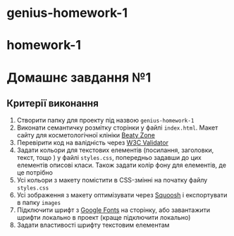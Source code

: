 # genius-homework-1

# homework-1

# Домашнє завдання №1

## Критерії виконання

1. Створити папку для проекту під назвою `genius-homework-1`
2. Виконати семантичку розмітку сторінки у файлі `index.html`. Макет сайту для
   косметологічної клініки
   [Beaty Zone](https://www.figma.com/file/sBABARapP4nL9lK1dG3n1l/Beauty-Zone?node-id=30:13827&t=5TZsDPh49nijl4fH-1)
3. Перевірити код на валідність через
   [W3C Validator](https://validator.w3.org/#validate_by_uri)
4. Задати кольори для текстових елементів (посилання, заголовки, текст, тощо ) у
   файлі `styles.css`, попередньо задавши до цих елементів описові класи. Також
   задати колір фону для елементів, де це потрібно
5. Усі кольори з макету помістити в CSS-змінні на початку файлу `styles.css`
6. Усі зображення з макету оптимізувати через [Squoosh](https://squoosh.app/) і
   експортувати в папку `images`
7. Підключити шрифт з [Google Fonts](https://fonts.google.com/) на сторінку, або
   завантажити шрифти локально в проект (краще підключити локально)
8. Задати властивості шрифту текстовим елементам
